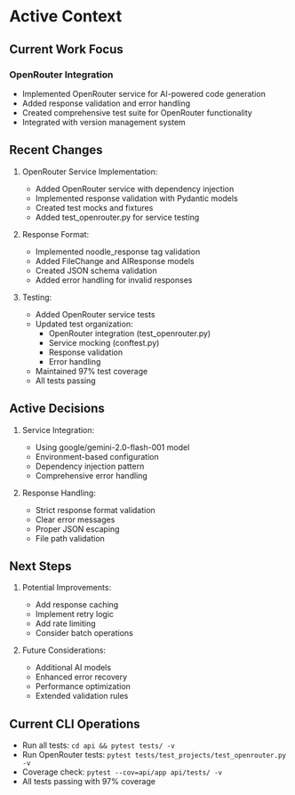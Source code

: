 # Active Context

## Current Work Focus

### OpenRouter Integration
- Implemented OpenRouter service for AI-powered code generation
- Added response validation and error handling
- Created comprehensive test suite for OpenRouter functionality
- Integrated with version management system

## Recent Changes

1. OpenRouter Service Implementation:
   - Added OpenRouter service with dependency injection
   - Implemented response validation with Pydantic models
   - Created test mocks and fixtures
   - Added test_openrouter.py for service testing

2. Response Format:
   - Implemented noodle_response tag validation
   - Added FileChange and AIResponse models
   - Created JSON schema validation
   - Added error handling for invalid responses

3. Testing:
   - Added OpenRouter service tests
   - Updated test organization:
     * OpenRouter integration (test_openrouter.py)
     * Service mocking (conftest.py)
     * Response validation
     * Error handling
   - Maintained 97% test coverage
   - All tests passing

## Active Decisions

1. Service Integration:
   - Using google/gemini-2.0-flash-001 model
   - Environment-based configuration
   - Dependency injection pattern
   - Comprehensive error handling

2. Response Handling:
   - Strict response format validation
   - Clear error messages
   - Proper JSON escaping
   - File path validation

## Next Steps

1. Potential Improvements:
   - Add response caching
   - Implement retry logic
   - Add rate limiting
   - Consider batch operations

2. Future Considerations:
   - Additional AI models
   - Enhanced error recovery
   - Performance optimization
   - Extended validation rules

## Current CLI Operations
- Run all tests: `cd api && pytest tests/ -v`
- Run OpenRouter tests: `pytest tests/test_projects/test_openrouter.py -v`
- Coverage check: `pytest --cov=api/app api/tests/ -v`
- All tests passing with 97% coverage
